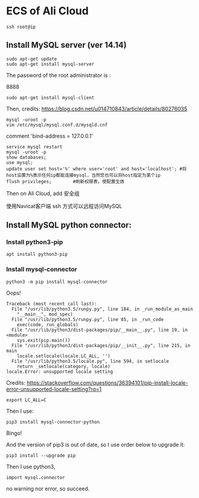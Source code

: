 # ECS of Ali Cloud

```
ssh root@ip
```

## Install MySQL server (ver 14.14)

```
sudo apt-get update
sudo apt-get install mysql-server
```

The password of the root administrator is :

8888

```
sudo apt-get install mysql-client
```

Then, credits: https://blog.csdn.net/u014710843/article/details/80276035

```
mysql -uroot -p
vim /etc/mysql/mysql.conf.d/mysqld.cnf
```

comment 'bind-address = 127.0.0.1'

```
service mysql restart
mysql -uroot -p
show databases;
use mysql;
update user set host='%' where user='root' and host='localhost'; #将host设置为%表示任何ip都能连接mysql，当然您也可以将host指定为某个ip
flush privileges;        #刷新权限表，使配置生效
```

Then on Ali Cloud, add 安全组



使用Navicat客户端 ssh 方式可以远程访问MySQL

## Install MySQL python connector:

### Install python3-pip

```
apt install python3-pip
```

### Install mysql-connector

```
python3 -m pip install mysql-connector
```

Oops!

```
Traceback (most recent call last):
  File "/usr/lib/python3.5/runpy.py", line 184, in _run_module_as_main
    "__main__", mod_spec)
  File "/usr/lib/python3.5/runpy.py", line 85, in _run_code
    exec(code, run_globals)
  File "/usr/lib/python3/dist-packages/pip/__main__.py", line 19, in <module>
    sys.exit(pip.main())
  File "/usr/lib/python3/dist-packages/pip/__init__.py", line 215, in main
    locale.setlocale(locale.LC_ALL, '')
  File "/usr/lib/python3.5/locale.py", line 594, in setlocale
    return _setlocale(category, locale)
locale.Error: unsupported locale setting
```

Credits: https://stackoverflow.com/questions/36394101/pip-install-locale-error-unsupported-locale-setting?rq=1

```
export LC_ALL=C
```

Then I use:

```
pip3 install mysql-connector-python
```

Bingo! 

And the version of pip3 is out of date, so I use order below to upgrade it:

```
pip3 install --upgrade pip
```

Then I use python3, 

```
import mysql.connector
```

no warning nor error, so succeed.

